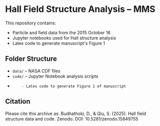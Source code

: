 # Hall Field Structure Analysis – MMS

This repository contains:
- Particle and field data from the 2015 October 16 
- Jupyter notebooks used for Hall structure analysis
- Latex code to generate manuscript's Figure 1

## Folder Structure
- `data/` – NASA CDF files
- `code/` – Jupyter Notebook analysis scripts
-         - Latex code to generate Figure 1 of manuscript

## Citation
Please cite this archive as:
Budhathoki, D., & Qiu, S. (2025). Hall field structure data and code. Zenodo. DOI: 10.5281/zenodo.15849755
